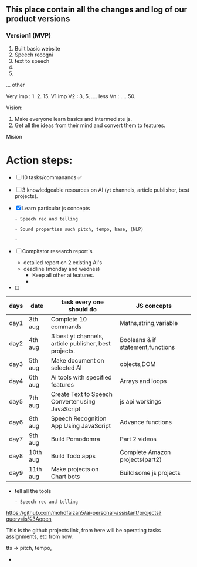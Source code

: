 ## This place contain all the changes and log of our product versions

### Version1 (MVP)

1. Built basic website
2. Speech recogni
3. text to speech
4. 
5. 



... other

Very imp : 1. 2. 15. V1
imp V2 : 3, 5, ....
less Vn : ....
50. 


Vision:

1. Make everyone learn basics and intermediate js.
2. Get all the ideas from their mind and convert them to features.


Mision

# Action steps:

- [ ] 10 tasks/commanands ✅
- [ ] 3 knowledgeable resources on AI (yt channels, article publisher, best projects).


- [x] Learn particular js concepts

      - Speech rec and telling

      - Sound properties such pitch, tempo, base, (NLP)

      - 

- [ ] Compitator research report's
    - detailed report on 2 existing AI's

    * deadline (monday and wednes)
      - Keep all other ai features.
      - 

- [ ] 


|days |date|task every one should do|JS concepts|
|---|---|---|---|
|day1|3th aug|Complete 10 commands|Maths,string,variable|
|day2|4th aug|3 best yt channels, article publisher, best projects.|Booleans & if statement,functions|
|day3|5th aug|Make document on selected AI|objects,DOM|
|day4|6th aug|Ai tools with specified features|Arrays and loops|
|day5|7th aug|Create Text to Speech Converter using JavaScript |js api workings|
|day6|8th aug|Speech Recognition App Using  JavaScript|Advance functions|
|day7|9th aug|Build Pomodomra|Part 2 videos|
|day8|10th aug|Build Todo apps|Complete Amazon projects(part2)|
|day9|11th aug|Make projects on Chart bots|Build some js projects|

- tell all the tools

      - Speech rec and telling
https://github.com/mohdfaizan5/ai-personal-assistant/projects?query=is%3Aopen

This is the github projects link, from here will be operating tasks assignments, etc from now.


tts -> pitch, tempo, 



- 